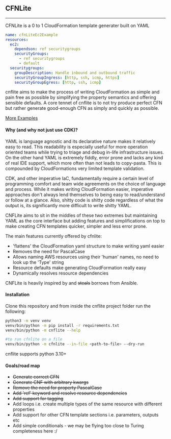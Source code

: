 ## CFNLite
***
CFNLite is a 0 to 1 CloudFormation template generater built on YAML

```yaml
name: cfnLiteEc2Example
resources:
  ec2:
    dependson: ref securitygroups
    securityGroups:
      - ref securitygroups
      - default
  securitygroups:
    groupDescription: Handle inbound and outbound traffic
    securityGroupIngress: [http, ssh, icmp, https]
    securityGroupEgress: [http, ssh, icmp]
```

cnflite aims to make the process of writing CloudFormation as simple and pain
free as possible by simplifying the property semantics and offering sensible
defaults. A core tennet of cnflite is to not try produce perfect CFN but rather
generate good-enough CFN as simply and quickly as possible.

[More Examples](examples.md)

#### Why (and why not just use CDK)?
YAML is language agnostic and its declarative nature makes it relatively easy
to read. This readability is especially useful for more operation oriented
teams while trying to triage and debug in-life infrastructure issues. On the
other hand YAML is extremely fiddly, error prone and lacks any kind of real
IDE support, which more often than not leads to copy-pasta. This is compounded
by CloudFormations very limited template validation.

CDK, and other imperative IaC, fundamentally require a certain level of
programming comfort and team wide agreements on the choice of language and
process. While it makes writing CloudFormation easier, imperative approaches don't
always lend themselves to being easy to read/understand or follow
at a glance. Also, shitty code is shitty code regardless of what the output is,
its significantly more difficult to write shitty YAML.

CNFLite aims to sit in the middles of these two extremes but maintaining YAML
as the core interface but adding features and simplifications on top to make
creating CFN templates quicker, simpler and less error prone.

The main features currently offered by cfnlite:
- 'flattens' the CloudFormation yaml structure to make writing yaml easier
- Removes the need for PascalCase
- Allows naming AWS resources using their 'human' names, no need
to look up the 'Type' string
- Resource defaults make generating CloudFormation really easy
- Dynamically resolves resource dependencies

CNFLite is heavily inspired by and ~~steals~~ borrows from Ansible.

#### Installation
Clone this repository and from inside the cnflite project folder run the following:
```bash
python3 -m venv venv
venv/bin/python -m pip install -r requirements.txt
venv/bin/python -m cnflite --help

#to run cfnlite on a file
venv/bin/python -m cfnlite --in-file <path-to-file> --dry-run
```
cnflite supports python 3.10+

#### Goals/road map
- ~~Generate correct CFN~~
- ~~Generate CNF with arbitrary kwargs~~
- ~~Remove the need for property PascalCase~~
- ~~Add 'ref' keyword and resolve resource dependencies~~
- ~~Add support for tagging~~
- Add loops i.e. create multiple types of the same resource with different
properties
- Add support for other CFN template sections i.e. parameters, outputs etc
- Add simple conditionals - we may be flying too close to Turing completeness
here :/
